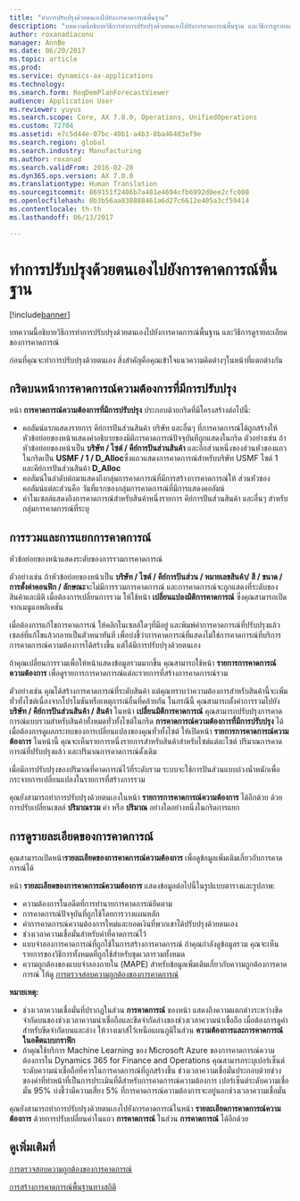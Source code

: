 ```yaml
---
title: "ทำการปรับปรุงด้วยตนเองไปยังการคาดการณ์พื้นฐาน"
description: "บทความนี้อธิบายวิธีการทำการปรับปรุงด้วยตนเองไปยังการคาดการณ์พื้นฐาน และวิธีการดูรายละเอียดของการคาดการณ์"
author: roxanadiaconu
manager: AnnBe
ms.date: 06/20/2017
ms.topic: article
ms.prod: 
ms.service: dynamics-ax-applications
ms.technology: 
ms.search.form: ReqDemPlanForecastViewer
audience: Application User
ms.reviewer: yuyus
ms.search.scope: Core, AX 7.0.0, Operations, UnifiedOperations
ms.custom: 72704
ms.assetid: e7c5d44e-07bc-40b1-a4b3-8ba46483ef9e
ms.search.region: global
ms.search.industry: Manufacturing
ms.author: roxanad
ms.search.validFrom: 2016-02-28
ms.dyn365.ops.version: AX 7.0.0
ms.translationtype: Human Translation
ms.sourcegitcommit: 869151f2486b7a481e4694cfb6992d0ee2cfc008
ms.openlocfilehash: 0b3b56aa838888461a6d27c6612e405a3cf59414
ms.contentlocale: th-th
ms.lasthandoff: 06/13/2017

---
```


# <a name="make-manual-adjustments-to-the-baseline-forecast"></a>ทำการปรับปรุงด้วยตนเองไปยังการคาดการณ์พื้นฐาน

[!include[banner](../includes/banner.md)]


บทความนี้อธิบายวิธีการทำการปรับปรุงด้วยตนเองไปยังการคาดการณ์พื้นฐาน และวิธีการดูรายละเอียดของการคาดการณ์ 

ก่อนที่คุณจะทำการปรับปรุงด้วยตนเอง สิ่งสำคัญคือคุณเข้าใจแนวความคิดต่างๆในหน้าที่แตกต่างกัน

## <a name="grid-on-the-adjusted-demand-forecast-page"></a>กริดบนหน้าการคาดการณ์ความต้องการที่มีการปรับปรุง
หน้า **การคาดการณ์ความต้องการที่มีการปรับปรุง** ประกอบด้วยกริดที่มีโครงสร้างต่อไปนี้:

-   คอลัมน์แรกแสดงรายการ คีย์การปันส่วนสินค้า บริษัท และอื่นๆ ที่การคาดการณ์ได้ถูกสร้างให้ หัวข้อย่อยของหน้าแสดงคำอธิบายของมิติการคาดการณ์ปัจจุบันทีถูกแสดงในกริด ตัวอย่างเช่น ถ้าหัวข้อย่อยของหน้าเป็น **บริษัท / ไซต์ / คีย์การปันส่วนสินค้า** และอีกส่วนหนึ่งของส่วนหัวของแถวในกริดเป็น **USMF / 1 / D\_Alloc**ซึ่งแถวแสดงการคาดการณ์สำหรับบริษัท USMF ไซต์ 1 และคีย์การปันส่วนสินค้า **D\_Alloc**
-   คอลัมน์ในลำดับต่อมาแสดงถึงกลุ่มการคาดการณ์ที่มีการสร้างการคาดการณ์ให้ ส่วนหัวของคอลัมน์แต่ละส่วนคือ วันที่แรกของกลุ่มการคาดการณ์ที่มีการแสดงคอลัมน์
-   ค่าในเซลล์แสดงถึงการคาดการณ์สำหรับสินค้าหนึ่งรายการ คีย์การปันส่วนสินค้า และอื่นๆ สำหรับกลุ่มการคาดการณ์ที่ระบุ

## <a name="forecast-aggregation-and-deaggregation"></a>การรวมและการแยกการคาดการณ์
หัวข้อย่อยของหน้าแสดงระดับของการรวมการคาดการณ์ 

ตัวอย่างเช่น ถ้าหัวข้อย่อยของหน้าเป็น **บริษัท / ไซต์ / คีย์การปันส่วน / หมายเลขสินค้า/ สี / ขนาด / การตั้งค่าคอนฟิก / ลักษณะ**จะไม่มีการรวมการคาดการณ์ และการคาดการณ์จะถูกแสดงที่ระดับของสินค้าและมิติ เมื่อต้องการเปลี่ยนการรวม ให้ใช้หน้า **เปลี่ยนแปลงมิติการคาดการณ์** ซึ่งคุณสามารถเปิดจากเมนูแอพลิเคชัน 

เมื่อต้องการแก้ไขการคาดการณ์ ให้คลิกในเซลล์ใดๆที่มีอยู่ และพิมพ์ค่าการคาดการณ์ที่ปรับปรุงแล้ว เซลล์ที่แก้ไขแล้วกลายเป็นตัวหนาทันที เพื่อบ่งชี้ว่าการคาดการณ์ที่แสดงไม่ใช่การคาดการณ์ที่บริการการคาดการณ์ความต้องการได้สร้างขึ้น แต่ได้มีการปรับปรุงด้วยตนเอง 

ถ้าคุณเปลี่ยนการรวมเพื่อให้หน้าแสดงข้อมูลรวมมากขึ้น คุณสามารถใช้หน้า **รายการการคาดการณ์ความต้องการ** เพื่อดูรายการการคาดการณ์แต่ละรายการที่สร้างการคาดการณ์รวม 

ตัวอย่างเช่น คุณได้สร้างการคาดการณ์ที่ระดับสินค้า แต่คุณทราบว่าความต้องการสำหรับสินค้านี้จะเพิ่มทั่วทั้งไซต์เนื่องจากโปรโมชันหรือเหตุการณ์อื่นที่คล้ายกัน ในกรณีนี้ คุณสามารถตั้งค่าการรวมไปยัง **บริษัท / คีย์การปันส่วนสินค้า / สินค้า** ในหน้า **เปลี่ยนมิติการคาดการณ์** คุณสามารถปรับปรุงการคาดการณ์แบบรวมสำหรับสินค้าทั้งหมดทั่วทั้งไซต์ในกริด **การคาดการณ์ความต้องการที่มีการปรับปรุง** ได้ เมื่อต้องการดูผลกระทบของการเปลี่ยนแปลงของคุณทั่วทั้งไซต์ ให้เปิดหน้า **รายการการคาดการณ์ความต้องการ** ในหน้านี้ คุณจะเห็นรายการหนึ่งรายการสำหรับสินค้าสำหรับไซต์แต่ละไซต์ ปริมาณการคาดการณ์ที่ปรับปรุงแล้ว และปริมาณการคาดการณ์ดั้งเดิม 

เมื่อมีการปรับปรุงของปริมาณที่คาดการณ์ไว้ที่ระดับรวม ระบบจะใช้การปันส่วนแบบถ่วงน้ำหนักเพื่อกระจายการเปลี่ยนแปลงในรายการที่สร้างการรวม 

คุณยังสามารถทำการปรับปรุงด้วยตนเองในหน้า **รายการการคาดการณ์ความต้องการ** ได้อีกด้วย ด้วยการปรับเปลี่ยนเซลล์ **ปริมาณรวม** ค่า หรือ **ปริมาณ** อย่างใดอย่างหนึ่งในกริดการแยก

## <a name="viewing-details-of-the-forecast"></a>การดูรายละเอียดของการคาดการณ์
คุณสามารถเปิดหน้า**รายละเอียดของการคาดการณ์ความต้องการ** เพื่อดูข้อมูลเพิ่มเติมเกี่ยวกับการคาดการณ์ได้ 

หน้า **รายละเอียดของการคาดการณ์ความต้องการ** แสดงข้อมูลต่อไปนี้ในรูปแบบตารางและรูปภาพ:

-   ความต้องการในอดีตที่การทำนายการคาดการณ์ยึดตาม
-   การคาดการณ์ปัจจุบันที่ถูกใช้โดยการวางแผนหลัก
-   ค่าการคาดการณ์ความต้องการใหม่และยอดเงินที่พวกเขาได้ปรับปรุงด้วยตนเอง
-   ช่วงเวลาความเชื่อมั่นสำหรับค่าที่คาดการณ์ไว้
-   แบบจำลองการคาดการณ์ที่ถูกใช้ในการสร้างการคาดการณ์ ถ้าคุณกำลังดูข้อมูลรวม คุณจะเห็นรายการของวิธีการทั้งหมดที่ถูกใช้สำหรับชุดเวลารวมทั้งหมด
-   ความถูกต้องของแบบจำลองภายใน (MAPE) สำหรับข้อมูลเพิ่มเติมเกี่ยวกับความถูกต้องการคาดการณ์ ให้ดู [การตรวจสอบความถูกต้องของการคาดการณ์](monitor-forecast-accuracy.md)

**หมายเหตุ:**

-   ช่วงเวลาความเชื่อมั่นที่ปรากฏในส่วน **การคาดการณ์** ของหน้า แสดงถึงความแตกต่างระหว่างขีดจำกัดบนของช่วงเวลาความน่าเชื่อถือและขีดจำกัดล่างของช่วงเวลาความน่าเชื่อถือ เมื่อต้องการดูค่าสำหรับขีดจำกัดบนและล่าง ให้วางเมาส์ไว้เหนือแผนภูมิในส่วน **ความต้องการและการคาดการณ์ในอดีตแบบกราฟิก**
-   ถ้าคุณใช้บริการ Machine Learning ของ Microsoft Azure ของการคาดการณ์ความต้องการใน Dynamics 365 for Finance and Operations คุณสามารถระบุเปอร์เซ็นต์ระดับความน่าเชื่อถือที่ควรในการคาดการณ์ที่ถูกสร้างขึ้น ช่วงเวลาความเชื่อมั่นประกอบด้วยช่วงของค่าที่ทำหน้าที่เป็นการประเมินที่ดีสำหรับการคาดการณ์ความต้องการ เปอร์เซ็นต์ระดับความเชื่อมั่น 95% บ่งชี้ว่ามีความเสี่ยง 5% ที่การคาดการณ์ความต้องการจะอยู่นอกช่วงเวลาความเชื่อมั่น

คุณยังสามารถทำการปรับปรุงด้วยตนเองไปยังการคาดการณ์ในหน้า **รายละเอียดการคาดการณ์ความต้องการ** ด้วยการปรับเปลี่ยนค่าในแถว **การคาดการณ์** ในส่วน **การคาดการณ์** ได้อีกด้วย

<a name="see-also"></a>ดูเพิ่มเติมที่
--------

[การตรวจสอบความถูกต้องของการคาดการณ์](monitor-forecast-accuracy.md)

[การสร้างการคาดการณ์พื้นฐานทางสถิติ](generate-statistical-baseline-forecast.md)




